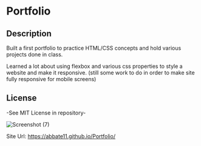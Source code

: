 # Portfolio

## Description

Built a first portfolio to practice HTML/CSS concepts and hold various projects done in class.

Learned a lot about using flexbox and various css properties to style a website and make it responsive. (still some work to do in order to make site fully responsive for mobile screens)

## License

-See MIT License in repository-

![Screenshot (7)](https://github.com/Abbate11/Portfolio/assets/163916459/9894de9a-e25f-408c-904e-2f649d07e76e)

Site Url: https://abbate11.github.io/Portfolio/
